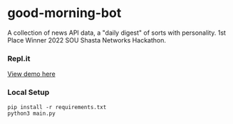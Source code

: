 # good-morning-bot
A collection of news API data, a "daily digest" of sorts with personality.
1st Place Winner 2022 SOU Shasta Networks Hackathon.  

### Repl.it
[View demo here](https://replit.com/@ari789/good-morning-bot?v=1)

### Local Setup
```
pip install -r requirements.txt
python3 main.py
```
